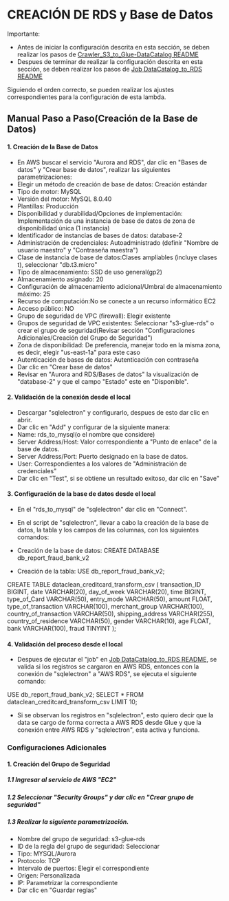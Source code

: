 # CREACIÓN DE RDS y Base de Datos

Importante: 
- Antes de iniciar la configuración descrita en esta sección, se deben realizar los pasos de [Crawler_S3_to_Glue-DataCatalog README](./docs/Crawler_S3_to_Glue-DataCatalog.md)
- Despues de terminar de realizar la configuración descrita en esta sección, se deben realizar los pasos de [Job DataCatalog_to_RDS README](./docs/DataCatalog_to_RDS.md)

Siguiendo el orden correcto, se pueden realizar los ajustes correspondientes para la configuración de esta lambda.

## Manual Paso a Paso(Creación de la Base de Datos)

#### 1. Creación de la Base de Datos

- En AWS buscar el servicio "Aurora and RDS", dar clic en "Bases de datos" y "Crear base de datos", realizar las siguientes parametrizaciones:
- Elegir un método de creación de base de datos: Creación estándar
- Tipo de motor: MySQL
- Versión del motor: MySQL 8.0.40
- Plantillas: Producción
- Disponibilidad y durabilidad/Opciones de implementación: Implementación de una instancia de base de datos de zona de disponibilidad única (1 instancia)
- Identificador de instancias de bases de datos: database-2
- Administración de credenciales: Autoadministrado (definir "Nombre de usuario maestro" y "Contraseña maestra")
- Clase de instancia de base de datos:Clases ampliables (incluye clases t), seleccionar "db.t3.micro"
- Tipo de almacenamiento: SSD de uso general(gp2)
- Almacenamiento asignado: 20
- Configuración de almacenamiento adicional/Umbral de almacenamiento máximo: 25
- Recurso de computación:No se conecte a un recurso informático EC2
- Acceso público: NO
- Grupo de seguridad de VPC (firewall): Elegir existente
- Grupos de seguridad de VPC existentes: Seleccionar "s3-glue-rds" o crear el grupo de seguridad(Revisar sección "Configuraciones Adicionales/Creación del Grupo de Seguridad")
- Zona de disponibilidad: De preferencia, manejar todo en la misma zona, es decir, elegir "us-east-1a" para este caso
- Autenticación de bases de datos: Autenticación con contraseña
- Dar clic en "Crear base de datos"
- Revisar en "Aurora and RDS/Bases de datos" la visualización de "database-2" y que el campo "Estado" este en "Disponible".


#### 2. Validación de la conexión desde el local

- Descargar "sqlelectron" y configurarlo, despues de esto dar clic en abrir.
- Dar clic en "Add" y configurar de la siguiente manera:
- Name: rds_to_mysql(o el nombre que considere)
- Server Address/Host: Valor correspondiente a "Punto de enlace" de la base de datos.
- Server Address/Port: Puerto designado en la base de datos.
- User: Correspondientes a los valores de "Administración de credenciales"
- Dar clic en "Test", si se obtiene un resultado exitoso, dar clic en "Save"

#### 3. Configuración de la base de datos desde el local

- En el "rds_to_mysql" de "sqlelectron" dar clic en "Connect".
- En el script de "sqlelectron", llevar a cabo la creación de la base de datos, la tabla y los campos de las columnas, con los siguientes comandos:
- Creación de la base de datos:
CREATE DATABASE db_report_fraud_bank_v2

- Creación de la tabla:
USE db_report_fraud_bank_v2;

CREATE TABLE dataclean_creditcard_transform_csv (
    transaction_ID BIGINT,
    date VARCHAR(20),
    day_of_week VARCHAR(20),
    time BIGINT,
    type_of_Card VARCHAR(50),
    entry_mode VARCHAR(50),
    amount FLOAT,
    type_of_transaction VARCHAR(100),
    merchant_group VARCHAR(100),
    country_of_transaction VARCHAR(50),
    shipping_address VARCHAR(255),
    country_of_residence VARCHAR(50),
    gender VARCHAR(10),
    age FLOAT,
    bank VARCHAR(100),
    fraud TINYINT
);


#### 4. Validación del proceso desde el local

- Despues de ejecutar el "job" en [Job DataCatalog_to_RDS README](./docs/DataCatalog_to_RDS.md), se valida si los registros se cargaron en AWS RDS, entonces con la conexión de "sqlelectron" a "AWS RDS", se ejecuta el siguiente comando:

USE db_report_fraud_bank_v2;
SELECT * FROM dataclean_creditcard_transform_csv LIMIT 10;

- Si se observan los registros en "sqlelectron", esto quiero decir que la data se cargo de forma correcta a AWS RDS desde Glue y que la conexión entre AWS RDS y "sqlelectron", esta activa y funciona.

### Configuraciones Adicionales

#### 1. Creación del Grupo de Seguridad

##### 1.1 Ingresar al servicio de AWS "EC2"
##### 1.2 Seleccionar "Security Groups" y dar clic en "Crear grupo de seguridad"
##### 1.3 Realizar la siguiente parametrización.

- Nombre del grupo de seguridad: s3-glue-rds
- ID de la regla del grupo de seguridad: Seleccionar
- Tipo: MYSQL/Aurora
- Protocolo: TCP
- Intervalo de puertos: Elegir el correspondiente
- Origen: Personalizada
- IP: Parametrizar la correspondiente
- Dar clic en "Guardar reglas"


